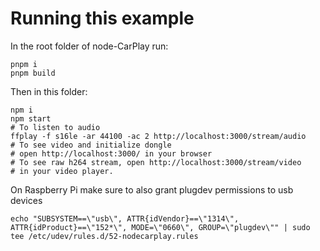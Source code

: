 # Running this example

In the root folder of node-CarPlay run:
```
pnpm i
pnpm build
```

Then in this folder:
```
npm i
npm start
# To listen to audio
ffplay -f s16le -ar 44100 -ac 2 http://localhost:3000/stream/audio
# To see video and initialize dongle
# open http://localhost:3000/ in your browser
# To see raw h264 stream, open http://localhost:3000/stream/video
# in your video player.
```

On Raspberry Pi make sure to also grant plugdev permissions to usb devices
```
echo "SUBSYSTEM==\"usb\", ATTR{idVendor}==\"1314\", ATTR{idProduct}==\"152*\", MODE=\"0660\", GROUP=\"plugdev\"" | sudo tee /etc/udev/rules.d/52-nodecarplay.rules
```

